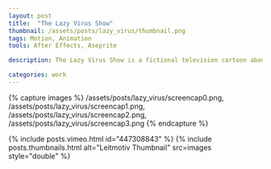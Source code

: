 ```yaml
---
layout: post
title:  "The Lazy Virus Show"
thumbnail: /assets/posts/lazy_virus/thumbnail.png
tags: Motion, Animation
tools: After Effects, Aseprite

description: The Lazy Virus Show is a fictional television cartoon about an anthropomorphic Virus and their frequent misadventures in the post-post-modern world. The titular Lazy Virus was developed in Aseprite and was created as a kind of response to the COVID pandemic which had just begun at the time. To me, the idea of a Virus living like us humans do seemed humorous at the time. From a technical perspective, my primary goal was the integration of non-Adobe products into Adobe projects. I wanted to find value in other software essentially. From a final product perspective, my goal was just to create something light hearted and fun that my class would enjoy (despite the pandemic).

categories: work
---
```


{% capture images %}
/assets/posts/lazy_virus/screencap0.png,
/assets/posts/lazy_virus/screencap1.png,
/assets/posts/lazy_virus/screencap2.png,
/assets/posts/lazy_virus/screencap3.png
{% endcapture %}


{% include posts.vimeo.html id="447308843" %}
{% include posts.thumbnails.html alt="Leitmotiv Thumbnail" src=images style="double" %}